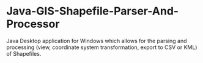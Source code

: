 Java-GIS-Shapefile-Parser-And-Processor
=======================================

Java Desktop application for Windows which allows for the parsing and processing (view, coordinate system transformation, export to CSV or KML) of Shapefiles.
